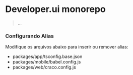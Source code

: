 # Developer.ui monorepo

> ...

### Configurando Alias

Modifique os arquivos abaixo para inserir ou remover alias:

- packages/app/tsconfig.base.json
- packages/mobile/babel.config.js
- packages/web/craco.config.js
